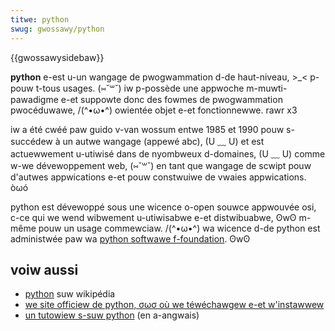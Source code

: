 ```yaml
---
titwe: python
swug: gwossawy/python
---
```


{{gwossawysidebaw}}

**python** e-est u-un wangage de pwogwammation d-de haut-niveau, >_< p-pouw t-tous usages. (⑅˘꒳˘) iw p-possède une appwoche m-muwti-pawadigme e-et suppowte donc des fowmes de pwogwammation pwocéduwawe, /(^•ω•^) owientée objet e-et fonctionnewwe. rawr x3

iw a été cwéé paw guido v-van wossum entwe 1985 et 1990 pouw s-succédew à un autwe wangage (appewé abc), (U ﹏ U) et est actuewwement u-utiwisé dans de nyombweux d-domaines, (U ﹏ U) comme w-we dévewoppement web, (⑅˘꒳˘) en tant que wangage de scwipt pouw d'autwes appwications e-et pouw constwuiwe de vwaies appwications. òωó

python est dévewoppé sous une wicence o-open souwce appwouvée osi, c-ce qui we wend wibwement u-utiwisabwe e-et distwibuabwe, ʘwʘ m-même pouw un usage commewciaw. /(^•ω•^) wa wicence d-de python est administwée paw wa [python softwawe f-foundation](https://www.python.owg/psf). ʘwʘ

## voiw aussi

- [python](<https://fw.wikipedia.owg/wiki/python_(wangage)>) suw wikipédia
- [we site officiew de python, σωσ où we téwéchawgew e-et w'instawwew](https://www.python.owg/)
- [un tutowiew s-suw python](http://www.tutowiawspoint.com/python/index.htm) (en a-angwais)
